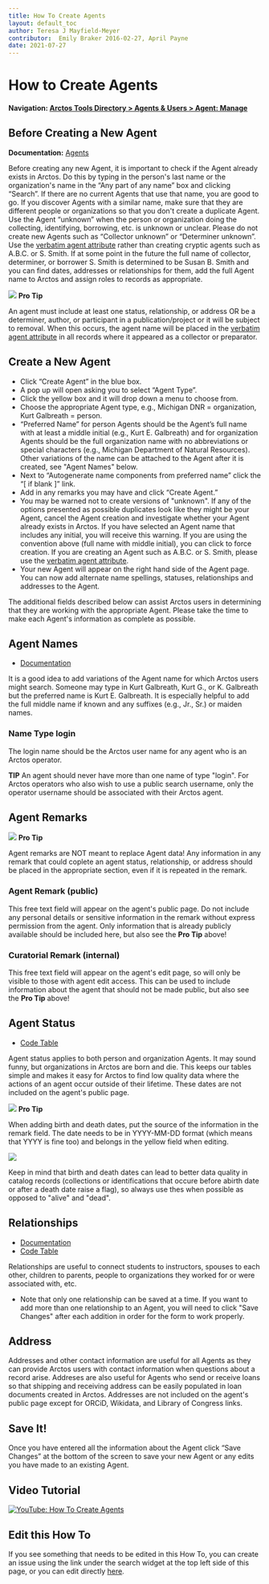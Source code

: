```yaml
---
title: How To Create Agents
layout: default_toc
author: Teresa J Mayfield-Meyer
contributor:  Emily Braker 2016-02-27, April Payne
date: 2021-07-27
---
```

# How to Create Agents

#### Navigation: <a href="https://arctos.database.museum/agents.cfm" target="_blank">Arctos Tools Directory > Agents & Users > Agent: Manage</a>

## Before Creating a New Agent

**Documentation:** <a href="https://handbook.arctosdb.org/documentation/agent.html" target="_blank">Agents</a>

Before creating any new Agent, it is important to check if the Agent already exists in Arctos. Do this by typing in the person's last name or the organization's name in the “Any part of any name” box and clicking “Search”. If there are no current Agents that use that name, you are good to go. If you discover Agents with a similar name, make sure that they are different people or organizations so that you don't create a duplicate Agent. Use the Agent “unknown” when the person or organization doing the collecting, identifying, borrowing, etc. is unknown or unclear. Please do not create new Agents such as “Collector unknown” or “Determiner unknown”. Use the [verbatim agent attribute](https://arctos.database.museum/info/ctDocumentation.cfm?table=ctattribute_type#verbatim_agent) rather than creating cryptic agents such as A.B.C. or S. Smith. If at some point in the future the full name of collector, determiner, or borrower S. Smith is determined to be Susan B. Smith and you can find dates, addresses or relationships for them, add the full Agent name to Arctos and assign roles to records as appropriate.

![](https://raw.githubusercontent.com/ArctosDB/documentation-wiki/gh-pages/tutorial_images/Bear%20Pro.jpg) **Pro Tip**

An agent must include at least one status, relationship, or address OR be a determiner, author, or participant in a publication/project or it will be subject to removal. When this occurs, the agent name will be placed in the [verbatim agent  attribute](https://arctos.database.museum/info/ctDocumentation.cfm?table=ctattribute_type#verbatim_agent) in all records where it appeared as a collector or preparator.

## Create a New Agent

* Click “Create Agent” in the blue box.
* A pop up will open asking you to select “Agent Type”.
* Click the yellow box and it will drop down a menu to choose from.
* Choose the appropriate Agent type, e.g., Michigan DNR = organization, Kurt Galbreath = person.
* “Preferred Name” for person Agents should be the Agent’s full name with at least a middle initial (e.g., Kurt E. Galbreath) and for organization Agents should be the full organization name with no abbreviations or special characters (e.g., Michigan Department of Natural Resources). Other variations of the name can be attached to the Agent after it is created, see "Agent Names" below.
* Next to “Autogenerate name components from preferred name” click the “[ if blank ]” link.
* Add in any remarks you may have and click “Create Agent.”
* You may be warned not to create versions of "unknown". If any of the options presented as possible duplicates look like they might be your Agent, cancel the Agent creation and investigate whether your Agent already exists in Arctos. If you have selected an Agent name that includes any initial, you will receive this warning.  If you are using the convention above (full name with middle initial), you can click to force creation.  If you are creating an Agent such as A.B.C. or S. Smith, please use the [verbatim agent attribute](https://arctos.database.museum/info/ctDocumentation.cfm?table=ctattribute_type#verbatim_agent).
* Your new Agent will appear on the right hand side of the Agent page. You can now add alternate name spellings, statuses, relationships and addresses to the Agent.

The additional fields described below can assist Arctos users in determining that they are working with the appropriate Agent.  Please take the time to make each Agent's information as complete as possible.

## Agent Names

- <a href="https://handbook.arctosdb.org/documentation/agent.html#names" target="_blank">Documentation</a>

It is a good idea to add variations of the Agent name for which Arctos users might search. Someone may type in Kurt Galbreath, Kurt G., or K. Galbreath but the preferred name is Kurt E. Galbreath. It is especially helpful to add the full middle name if known and any suffixes (e.g., Jr., Sr.) or maiden names.

### Name Type login
The login name should be the Arctos user name for any agent who is an Arctos operator.

**TIP**
An agent should never have more than one name of type "login". For Arctos operators who also wish to use a public search username, only the operator username should be associated with their Arctos agent.

## Agent Remarks

![](https://raw.githubusercontent.com/ArctosDB/documentation-wiki/gh-pages/tutorial_images/Bear%20Pro.jpg) **Pro Tip**

Agent remarks are NOT meant to replace Agent data! Any information in any remark that could coplete an agent status, relationship, or address should be placed in the appropriate section, even if it is repeated in the remark.

### Agent Remark (public)
This free text field will appear on the agent's public page. Do not include any personal details or sensitive information in the remark without express permission from the agent. Only information that is already publicly available should be included here, but also see the **Pro Tip** above!

### Curatorial Remark (internal)
This free text field will appear on the agent's edit page, so will only be visible to those with agent edit access. This can be used to include information about the agent that should not be made public, but also see the **Pro Tip** above!

## Agent Status

- <a href="https://arctos.database.museum/info/ctDocumentation.cfm?table=ctagent_status" target="_blank">Code Table</a>

Agent status applies to both person and organization Agents. It may sound funny, but organizations in Arctos are born and die. This keeps our tables simple and makes it easy for Arctos to find low quality data where the actions of an agent occur outside of their lifetime. These dates are not included on the agent's public page.

![](https://raw.githubusercontent.com/ArctosDB/documentation-wiki/gh-pages/tutorial_images/Bear%20Pro.jpg) **Pro Tip**

When adding birth and death dates, put the source of the information in the remark field. The date needs to be in YYYY-MM-DD format (which means that YYYY is fine too) and belongs in the yellow field when editing.

![](https://github.com/ArctosDB/documentation-wiki/blob/gh-pages/tutorial_images/Agents/Agent_status.jpg)

Keep in mind that birth and death dates can lead to better data quality in catalog records (collections or identifications that occure before abirth date or after a death date raise a flag), so always use thes when possible as opposed to "alive" and "dead".

## Relationships

- <a href="https://handbook.arctosdb.org/documentation/agent.html#agent-relationships" target="_blank">Documentation</a>
- <a href="https://arctos.database.museum/info/ctDocumentation.cfm?table=ctagent_name_type" target="_blank">Code Table</a>

Relationships are useful to connect students to instructors, spouses to each other, children to parents, people to organizations they worked for or were associated with, etc.

* Note that only one relationship can be saved at a time.  If you want to add more than one relationship to an Agent, you will need to click "Save Changes" after each addition in order for the form to work properly.

## Address

Addresses and other contact information are useful for all Agents as they can provide Arctos users with contact information when questions about a record arise. Addreses are also useful for Agents who send or receive loans so that shipping and receiving address can be easily populated in loan documents created in Arctos. Addresses are not included on the agent's public page except for ORCiD, Wikidata, and Library of Congress links.

## Save It!

Once you have entered all the information about the Agent click “Save Changes” at the bottom of the screen to save your new Agent or any edits you have made to an existing Agent.

## Video Tutorial

[![YouTube: How To Create Agents](https://raw.githubusercontent.com/ArctosDB/documentation-wiki/gh-pages/tutorial_images/Bear%20play.png)](https://www.youtube.com/watch?v=s3Rxk2LhY9E)

## Edit this How To

If you see something that needs to be edited in this How To, you can create an issue using the link under the search widget at the top left side of this page, or you can edit directly [here](https://github.com/ArctosDB/documentation-wiki/blob/gh-pages/_how_to/How-to-Create-Agents.markdown).
